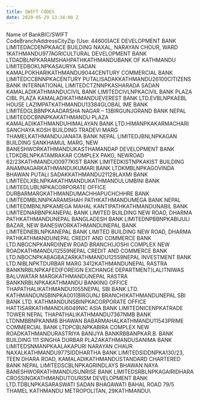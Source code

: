 ```yaml
---
title: SWIFT CODES
date: 2020-05-29 13:34:00 Z
---
```


Name of BankBIC/SWIFT\
CodeBranchAddressCityZip (Use: 44600)ACE DEVELOPMENT BANK LIMITEDACDENPKAACE BUILDING NAXAL, NARAYAN CHOUR, WARD 1KATHMANDU977AGRICULTURAL DEVELOPMENT BANK LTDADBLNPKARAMSHAHPATHKATHMANDUBANK OF KATHMANDU LIMITEDBOKLNPKASAURYA SADAN KAMALPOKHARIKATHMANDU9044CENTURY COMMERCIAL BANK LIMITEDCCBNNPKACENTURY PUTALISADAKKATHMANDU26100CITIZENS BANK INTERNATIONAL LIMITEDCTZNNPKASHARADA SADAN KAMALADIKATHMANDUCIVIL BANK LIMITEDCIVLNPKACIVIL BANK PLAZA CIBL PLAZA KAMALADIKATHMANDUEVEREST BANK LTD.EVBLNPKAEBL HOUSE LAZIMPATKATHMANDU13384GLOBAL IME BANK LIMITEDGLBBNPKAADARSHA NAGAR – 13BIRGUNJGRAND BANK NEPAL LIMITEDDCBNNPKAKATHMANDU PLAZA KAMALADIKATHMANDUHIMALAYAN BANK LTD.HIMANPKAKARMACHARI SANCHAYA KOSH BUILDING TRADEVI MARG THAMELKATHMANDUJANATA BANK NEPAL LIMITEDJBNLNPKAGAN BUILDING SANKHAMUL MARG, NEW BANESHWORKATHMANDUKASTHAMANDAP DEVELOPMENT BANK LTDKDBLNPKATAMRAKAR COMPLEX PAKO, NEWROAD 62/23KATHMANDU00977KIST BANK LIMITEDKISTNPKAKIST BUILDING ANAMNAGARKATHMANDUKUMARI BANK LTDKMBLNPKAGOVINDA BHAWAN PUTALI SADAKKATHMANDU21128LAXMI BANK LIMITEDLXBLNPKAKATHMANDUKATHMANDULUMBINI BANK LIMITEDLUBLNPKACORPORATE OFFICE DURBARMARGKATHMANDUMACHHAPUCHCHHRE BANK LIMITEDMBLNNPKARAMSHAH PATHKATHMANDUMEGA BANK NEPAL LIMITEDMBNLNPKAMEGA MAHAL KANTIPATHKATHMANDUNABIL BANK LIMITEDNARBNPKANEPAL BANK LIMITED BUILDING NEW ROAD, DHARMA PATHKATHMANDUNEPAL BANGLADESH BANK LIMITEDNPBBNPKABIJULI BAZAR, NEW BANESWORKATHMANDUNEPAL BANK LIMITEDNEBLNPKANEPAL BANK LIMITED BUILDING NEW ROAD, DHARMA PATHKATHMANDUNEPAL CREDIT AND COMMERCE BANK LTD.NBOCNPKANRD(NEW ROAD BRANCH)JOSHI COMPLEX NEW ROADKATHMANDU12559NEPAL CREDIT AND COMMERCE BANK LTD.NBOCNPKABAGBAZARKATHMANDU12559NEPAL INVESTMENT BANK LTD.NIBLNPKTDURBAR MARG 3412KATHMANDUNEPAL RASTRA BANKNRBLNPKAFED(FOREIGN EXCHANGE DEPARTMENT)LALITNIWAS BALUWATAR MARGKATHMANDUNEPAL RASTRA BANKNRBLNPKAKATHMANDU BANKING OFFICE THAPATHALIKATHMANDU1055NEPAL SBI BANK LTD. KATHMANDUNSBINPKA001(BIRGUNJ BRANCH)KATHMANDUNEPAL SBI BANK LTD. KATHMANDUNSBINPKACORPORATE OFFICE HATTISARKATHMANDU6049NIC ASIA BANK LIMITEDNICENPKATRADE TOWER NEPAL THAPATHALIKATHMANDU7367NMB BANK LTDNMBBNPKANMB BHAWAN BABARMAHALKATHMANDU11543PRIME COMMERCIAL BANK LTDPCBLNPKABIRA COMPLEX NEW ROADKATHMANDURASTRIYA BANIJYA BANKRBBANPKAR.B. BANK BUILDING 111 SINGHA DURBAR PLAZAKATHMANDUSANIMA BANK LIMITEDSNMANPKAALAKAPURI NARAYAN CHAUR NAXALKATHMANDU977SIDDHARTHA BANK LIMITEDSIDDNPKA130/23, TEEN DHARA ROAD, KAMALADIKATHMANDUSTANDARD CHARTERED BANK NEPAL LIMITEDSCBLNPKAGRINDLAYS BHAWAN NAYA BANESHWORKATHMANDUSUNRISE BANK LIMITEDSRBLNPKAGAIRIDHARA CROSSINGKATHMANDUTOURISM DEVELOPMENT BANK LTD.TDBLNPKASARASWATI SADAN BHAGAWATI BAHAL ROAD 79/5 THAMEL KATHMANDU METROPOLITAN, 29KATHMANDU\
